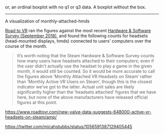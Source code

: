 or, an ordinal boxplot with no q1 or q3 data. A boxplot without the box.

---

A visualization of monthly-attached-hmds

[Road to VR](https://twitter.com/RtoVR) ran the figures against the most recent [Hardware & Software Survey (September 2018)](https://store.steampowered.com/hwsurvey/Steam-Hardware-Software-Survey-Welcome-to-Steam), and found the following counts for headsets (head-mounted displays, hmds) connected to users’ computers over the course of the month.

> It’s worth noting that the Steam Hardware & Software Survey counts how many users have headsets attached to their computers; even if the user didn’t actually use the headset to play a game in the given month, it would still be counted. So it would be more accurate to call the figures above ‘Monthly Attached VR Headsets on Steam’ rather than ‘Monthly Active VR Users on Steam’, though this is the closest indicator we’ve got to the latter. Actual unit sales are likely significantly higher than the ‘headsets attached’ figures that we have here, but none of the above manufacturers have released official figures at this point.

https://www.roadtovr.com/new-valve-data-suggests-648000-active-vr-headsets-on-steam/amp/

https://twitter.com/micahstubbs/status/1056591387129405445
